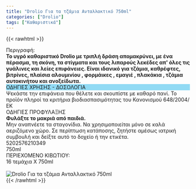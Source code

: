 ```yaml
---
title: "Drolio Για τα τζάμια Ανταλλακτικό 750ml"
categories: ["Drolio"]
tags: ["Καθαριστικά"]
---
```

{{< rawhtml >}}

<div class="sload139"><div class="product"><div id="sistatika">Περιγραφή:</div><div class="alltext"><b>Το υγρό καθαριστικό Drolio με τριπλή δράση απομακρύνει, με ένα πέρασμα, τη σκόνη, τα στίγματα και τους λιπαρούς λεκέδες απ' όλες τις γυάλινες και λείες επιφάνειες. Είναι ιδανικό για τζάμια, καθρέφτες, βιτρίνες, πλαίσια αλουμινίου , φορμάικες , εμαγιέ , πλακάκια , τζάμια αυτοκινήτου και ανοξείδωτα.</b></div><div class="alltext" style="padding:0"><div class="sp1015 stcenter sfwb stfff" style="background:#91daf4">ΟΔΗΓΙΕΣ ΧΡΗΣΗΣ - ΔΟΣΟΛΟΓΙΑ</div><div class="seee sp15">Ψεκάστε την επιφάνεια που θέλετε και σκουπίστε με καθαρό πανί. Το προϊόν πληροί τα κριτήρια βιοδιασπασιμότητας του Κανονισμού 648/2004/ΕΚ<br></div><div class="keno"></div><div class="sred sp1015 stcenter sfwb">ΟΔΗΓΙΕΣ ΠΡΟΦΥΛΑΞΗΣ</div><div class="seee sp15"><b>Φυλάξτε το μακριά από παιδιά.</b><br>Μην αναπνέετε τα σταγονίδια. Να χρησιμοποιείται μόνο σε καλά αεριζόμενο χώρο. Σε περίπτωση κατάποσης, ζητήστε αμέσως ιατρική συμβουλή και δείξτε αυτό το δοχείο ή την ετικέτα.</div></div><div class="keno"></div><div id="barcode"><div id="barimage1"></div><span id="bartext">5202576210349</span></div><div id="varos"><div id="varosimage1"></div><span id="varostext">750ml</span></div><div id="kivotio">ΠΕΡΙΕΧΟΜΕΝΟ ΚΙΒΩΤΙΟΥ:<br>16 τεμάχια Χ 750ml</div><br><div class="pimg"><img alt="Drolio Για τα τζάμια Ανταλλακτικό 750ml" title="Drolio Για τα τζάμια Ανταλλακτικό 750ml" src="/media/images/drolio-gia-ta-tzamia-antallaktiko-750ml.jpg"></div></div></div>
{{< /rawhtml >}}


